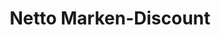 ---
title: "Netto Marken-Discount"
url: /brandenburg-an-der-havel/netto-marken-discount-goettiner-strasse/
shop: Supermarkt
---